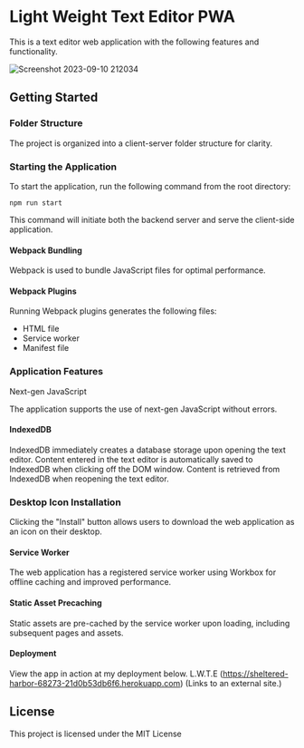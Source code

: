 # Light Weight Text Editor PWA

This is a text editor web application with the following features and functionality.

![Screenshot 2023-09-10 212034](https://github.com/kevhuff/mod19-pwa/assets/3771399/8047c759-b992-43b5-baf0-762fa518853f)


## Getting Started

### Folder Structure

The project is organized into a client-server folder structure for clarity.

### Starting the Application

To start the application, run the following command from the root directory:

```
npm run start
```


This command will initiate both the backend server and serve the client-side application.

#### Webpack Bundling
Webpack is used to bundle JavaScript files for optimal performance.

#### Webpack Plugins
Running Webpack plugins generates the following files:

- HTML file
- Service worker
- Manifest file

### Application Features
Next-gen JavaScript

The application supports the use of next-gen JavaScript without errors.

#### IndexedDB
IndexedDB immediately creates a database storage upon opening the text editor.
Content entered in the text editor is automatically saved to IndexedDB when clicking off the DOM window.
Content is retrieved from IndexedDB when reopening the text editor.

### Desktop Icon Installation
Clicking the "Install" button allows users to download the web application as an icon on their desktop.

#### Service Worker
The web application has a registered service worker using Workbox for offline caching and improved performance.

#### Static Asset Precaching
Static assets are pre-cached by the service worker upon loading, including subsequent pages and assets.

#### Deployment
View the app in action at my deployment below.
L.W.T.E
(https://sheltered-harbor-68273-21d0b53db6f6.herokuapp.com)
(Links to an external site.)

## License
This project is licensed under the MIT License

